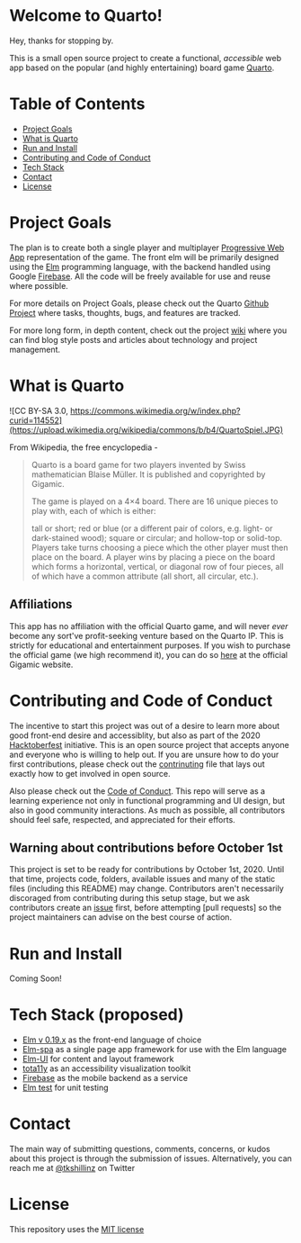# Welcome to Quarto!

Hey, thanks for stopping by.

This is a small open source project to create a functional, _accessible_ web app based on the popular (and highly entertaining) board game [Quarto](https://en.wikipedia.org/wiki/Quarto_(board_game)).

# Table of Contents
- [Project Goals](https://github.com/tkshill/Quarto/blob/main/README.md#project-goals)
- [What is Quarto](https://github.com/tkshill/Quarto/blob/main/README.md#what-is-quarto)
- [Run and Install](https://github.com/tkshill/Quarto/blob/main/README.md#run-and-install)
- [Contributing and Code of Conduct](https://github.com/tkshill/Quarto/blob/main/README.md#contributing-and-code-of-conduct)
- [Tech Stack](https://github.com/tkshill/Quarto/blob/main/README.md#tech-stack)
- [Contact](https://github.com/tkshill/Quarto/blob/main/README.md#contact)
- [License](https://github.com/tkshill/Quarto/blob/main/README.md#license)

# Project Goals

The plan is to create both a single player and multiplayer [Progressive Web App](https://www.howtogeek.com/342121/what-are-progressive-web-apps/) representation of the game. The front elm will be primarily designed using the [Elm](https://elm-lang.org) programming language, with the backend handled using Google [Firebase](https://firebase.google.com). All the code will be freely available for use and reuse where possible.

For more details on Project Goals, please check out the Quarto [Github Project](https://github.com/tkshill/Quarto/projects/2) where tasks, thoughts, bugs, and features are tracked.

For more long form, in depth content, check out the project [wiki](https://github.com/tkshill/Quarto/wiki) where you can find blog style posts and articles about technology and project management.

# What is Quarto

![CC BY-SA 3.0, https://commons.wikimedia.org/w/index.php?curid=114552](https://upload.wikimedia.org/wikipedia/commons/b/b4/QuartoSpiel.JPG)

From Wikipedia, the free encyclopedia - 
> Quarto is a board game for two players invented by Swiss mathematician Blaise Müller. It is published and copyrighted by Gigamic.
>
> The game is played on a 4×4 board. There are 16 unique pieces to play with, each of which is either:
>
> tall or short;
> red or blue (or a different pair of colors, e.g. light- or dark-stained wood);
> square or circular; and
> hollow-top or solid-top.
> Players take turns choosing a piece which the other player must then place on the board. A player wins by placing a piece on the board which forms a horizontal,
> vertical, or diagonal row of four pieces, all of which have a common attribute (all short, all circular, etc.). 

## Affiliations

This app has no affiliation with the official Quarto game, and will never *ever* become any sort've profit-seeking venture based on the Quarto IP. This is strictly for educational and entertainment purposes. If you wish to purchase the official game (we high recommend it), you can do so [here](https://en.gigamic.com/game/quarto-classic) at the official Gigamic website.

# Contributing and Code of Conduct

The incentive to start this project was out of a desire to learn more about good front-end desire and accessiblity, but also as part of the 2020 [Hacktoberfest]() initiative. This is an open source project that accepts anyone and everyone who is willing to help out. If you are unsure how to do your first contributions, please check out the [contrinuting](https://github.com/tkshill/Quarto/blob/main/CONTRIBUTING.md) file that lays out exactly how to get involved in open source.

Also please check out the [Code of Conduct](https://github.com/tkshill/Quarto/blob/main/CODE_OF_CONDUCT.md). This repo will serve as a learning experience not only in functional programming and UI design, but also in good community interactions. As much as possible, all contributors should feel safe, respected, and appreciated for their efforts.

## Warning about contributions before October 1st

This project is set to be ready for contributions by October 1st, 2020. Until that time, projects code, folders, available issues and many of the static files (including this README) may change. Contributors aren't necessarily discoraged from contributing during this setup stage, but we ask contributors create an [issue]() first, before attempting [pull requests] so the project maintainers can advise on the best course of action. 

# Run and Install

Coming Soon!

# Tech Stack (proposed)

- [Elm v 0.19.x](https://guide.elm-lang.org) as the front-end language of choice
- [Elm-spa](https://www.elm-spa.dev) as a single page app framework for use with the Elm language
- [Elm-UI](https://package.elm-lang.org/packages/mdgriffith/elm-ui/latest/) for content and layout framework
- [tota11y](https://khan.github.io/tota11y/#Try-it) as an accessibility visualization toolkit
- [Firebase](https://firebase.google.com) as the mobile backend as a service
- [Elm test](https://package.elm-lang.org/packages/elm-explorations/test/latest/) for unit testing

# Contact

The main way of submitting questions, comments, concerns, or kudos about this project is through the submission of issues. Alternatively, you can reach me at [@tkshillinz](https://twitter.com/tkshillinz) on Twitter 

# License

This repository uses the [MIT license](https://github.com/tkshill/Quarto/blob/main/LICENSE)


